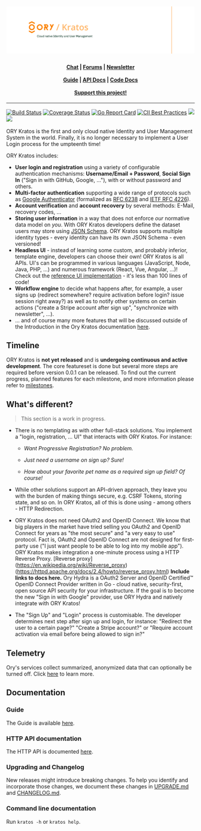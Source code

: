 <h1 align="center"><img src="./docs/images/banner_kratos.png" alt="ORY Kratos - Cloud native Identity and User Management"></h1>

<h4 align="center">
    <a href="https://discord.gg/PAMQWkr">Chat</a> |
    <a href="https://community.ory.sh/">Forums</a> |
    <a href="http://eepurl.com/di390P">Newsletter</a><br/><br/>
    <a href="https://www.ory.sh/docs/next/kratos/">Guide</a> |
    <a href="https://www.ory.sh/docs/next/kratos/sdk/api">API Docs</a> |
    <a href="https://godoc.org/github.com/ory/kratos">Code Docs</a><br/><br/>
    <a href="https://opencollective.com/ory">Support this project!</a>
</h4>

---

<p align="left">
    <a href="https://circleci.com/gh/ory/kratos/tree/master"><img src="https://circleci.com/gh/ory/kratos/tree/master.svg?style=shield" alt="Build Status"></a>
    <a href="https://coveralls.io/github/ory/kratos?branch=master"> <img src="https://coveralls.io/repos/ory/kratos/badge.svg?branch=master&service=github" alt="Coverage Status"></a>
    <a href="https://goreportcard.com/report/github.com/ory/kratos"><img src="https://goreportcard.com/badge/github.com/ory/kratos" alt="Go Report Card"></a>
    <a href="https://bestpractices.coreinfrastructure.org/projects/364"><img src="https://bestpractices.coreinfrastructure.org/projects/364/badge" alt="CII Best Practices"></a>
    <a href="#backers" alt="sponsors on Open Collective"><img src="https://opencollective.com/ory/backers/badge.svg" /></a> <a href="#sponsors" alt="Sponsors on Open Collective"><img src="https://opencollective.com/ory/sponsors/badge.svg" /></a>
</p>

ORY Kratos is the first and only cloud native Identity and User Management System in the world. Finally, it is no longer necessary to implement a User Login process for the umpteenth time! 

ORY Kratos includes:

- **User login and registration** using a variety of configurable authentication mechanisms: **Username/Email + Password**, **Social Sign In** ("Sign in with GitHub, Google, ..."), with or without password and others.
- **Multi-factor authentication** supporting a wide range of protocols such as [Google Authenticator](https://en.wikipedia.org/wiki/Google_Authenticator) (formalized as [RFC 6238](https://tools.ietf.org/html/rfc6238) and [IETF RFC 4226](https://tools.ietf.org/html/rfc4226)).
- **Account verification** and **account recovery** by several methods: E-Mail, recovery codes, ...
- **Storing user information** in a way that does not enforce *our* normative data model on *you*. With ORY Kratos developers define the dataset users may store using [JSON Schema](https://json-schema.org/). ORY Kratos supports multiple identity types - every identity can have its own JSON Schema - even versioned!
- **Headless UI** - instead of learning some custom, and probably inferior, template engine, developers can choose their own! ORY Kratos is all APIs. UI's can be programmed in various languages (JavaScript, Node, Java, PHP, ...) and numerous framework (React, Vue, Angular, ...)! Check out the [reference UI implementation](https://github.com/ory/kratos-selfservice-ui-node) - it's less than 100 lines of code!
- **Workflow engine** to decide what happens after, for example, a user signs up (redirect somewhere? require activation before login? issue session right away?) as well as to notify other systems on certain actions ("create a Stripe account after sign up", "synchronize with newsletter", ...).
- ... and of course many more features that will be discussed outside of the Introduction in the Ory Kratos documentation [here](https://www.ory.sh/docs/next/kratos).

## Timeline

ORY Kratos is **not yet released** and is **undergoing continuous and active development**. The core featureset is done but several more steps are required before version 0.0.1 can be released. To find out the current progress, planned features for each milestone, and more information please refer to [milestones](https://github.com/ory/kratos/milestones).

## What's different?

> This section is a work in progress.

- There is no templating as with other full-stack solutions. You implement a "login, registration, ... UI" that interacts with ORY Kratos. For instance:

   * _Want Progressive Registration?_       _No problem._ 

   * _Just need a username on sign up?_      _Sure!_ 

   * _How about your favorite pet name as a required sign up field?_      _Of course!_

- While other solutions support an API-driven approach, they leave you with the burden of making things secure, e.g. CSRF Tokens, storing state, and so on. In ORY Kratos, all of this is done using - among others - HTTP Redirection.
- ORY Kratos does not need OAuth2 and OpenID Connect. We know that big players in the market have tried selling you OAuth2 and OpenID Connect for years as "the most secure" and "a very easy to use" protocol. Fact is, OAuth2 and OpenID Connect are not designed for first-party use ("I just want people to be able to log into my mobile app"). ORY Kratos makes integration a one-minute process using a HTTP Reverse Proxy. [Reverse proxy] (https://en.wikipedia.org/wiki/Reverse_proxy) (https://httpd.apache.org/docs/2.4/howto/reverse_proxy.html) **Include links to docs here.** Ory Hydra is a OAuth2 Server and OpenID Certified™ OpenID Connect Provider written in Go - cloud native, security-first, open source API security for your infrastructure. If the goal is to become the new "Sign in with Google" provider, use ORY Hydra and natively integrate with ORY Kratos!
- The "Sign Up" and "Login" process is customisable. The developer determines next step after sign up and login, for instance:
"Redirect the user to a certain page?" 
"Create a Stripe account?" or
"Require account activation via email before being allowed to sign in?"

## Telemetry

Ory's services collect summarized, anonymized data that can optionally be turned off. Click
[here](https://www.ory.sh/docs/next/ecosystem/sqa) to learn more.

## Documentation

### Guide

The Guide is available [here](https://www.ory.sh/docs/next/kratos).

### HTTP API documentation

The HTTP API is documented [here](https://www.ory.sh/docs/next/kratos/sdk/api).

### Upgrading and Changelog

New releases might introduce breaking changes. To help you identify and incorporate those changes, we document these
changes in [UPGRADE.md](./UPGRADE.md) and [CHANGELOG.md](./CHANGELOG.md).

### Command line documentation

Run `kratos -h` or `kratos help`.
